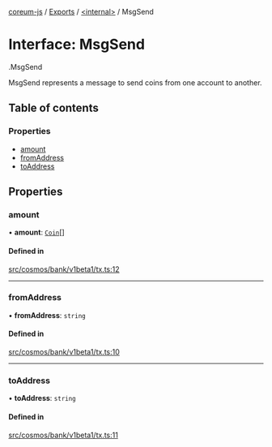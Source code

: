 [coreum-js](../README.md) / [Exports](../modules.md) / [<internal\>](../modules/internal_.md) / MsgSend

# Interface: MsgSend

[<internal>](../modules/internal_.md).MsgSend

MsgSend represents a message to send coins from one account to another.

## Table of contents

### Properties

- [amount](internal_.MsgSend-3.md#amount)
- [fromAddress](internal_.MsgSend-3.md#fromaddress)
- [toAddress](internal_.MsgSend-3.md#toaddress)

## Properties

### amount

• **amount**: [`Coin`](../modules/internal_.md#coin)[]

#### Defined in

[src/cosmos/bank/v1beta1/tx.ts:12](https://github.com/PulsaraIO/coreum-js/blob/37352c6/src/cosmos/bank/v1beta1/tx.ts#L12)

___

### fromAddress

• **fromAddress**: `string`

#### Defined in

[src/cosmos/bank/v1beta1/tx.ts:10](https://github.com/PulsaraIO/coreum-js/blob/37352c6/src/cosmos/bank/v1beta1/tx.ts#L10)

___

### toAddress

• **toAddress**: `string`

#### Defined in

[src/cosmos/bank/v1beta1/tx.ts:11](https://github.com/PulsaraIO/coreum-js/blob/37352c6/src/cosmos/bank/v1beta1/tx.ts#L11)

